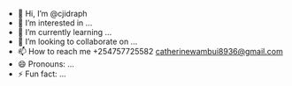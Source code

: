 - 👋 Hi, I’m @cjidraph
- 👀 I’m interested in ...
- 🌱 I’m currently learning ...
- 💞️ I’m looking to collaborate on ...
- 📫 How to reach me +254757725582  catherinewambui8936@gmail.com
- 😄 Pronouns: ...
- ⚡ Fun fact: ...

<!---
cjidraph/cjidraph is a ✨ special ✨ repository because its `README.md` (this file) appears on your GitHub profile.
You can click the Preview link to take a look at your changes.
--->
